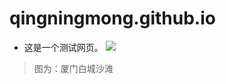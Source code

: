 # qingningmong.github.io

- 这是一个测试网页。
![](https://pandao.github.io/editor.md/examples/images/8.jpg)

> 图为：厦门白城沙滩
